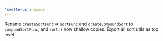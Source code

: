 ```yaml
---
'svelte-ux': minor
---
```


Rename `createSortFunc` => `sortFunc` and `createCompoundSort` to `compundSortFunc`, and `sort()` now shallow copies. Export all sort utils as top level
